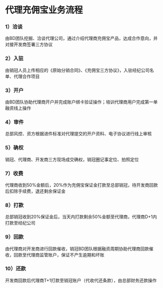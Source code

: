 # 代理充佣宝业务流程

### 1）洽谈

由BD团队挖掘、洽谈代理公司，通过介绍代理商充佣宝产品，达成合作意向，并对接开发商签署三方协议

### 2）入驻

由销冠人员上传相应的《原始分销合同》、《充佣宝三方协议》，入驻经纪公司名单、代理合作项目

### 3）开户

由BD团队协助代理商开户并完成账户绑卡验证操作；培训代理商用户完成第一单融资线上操作

### 4）审件

总部风控、资方根据进件标准对代理提交的开户资料、电子协议进行线上审核

### 5）确权

销冠、代理商、开发商三方现场成交确权，销冠圈记事定位、拍照定位

### 7）收费

代理商收到50%金额后，20%作为充佣宝保证金打款至总部销冠，待开发商回款后扣除手续费，退还剩余保证金

### 8）打款

总部销冠收到20%保证金后，当天内打款剩余50%金额至代理商，代理商D+1内打款至经纪公司

### 9）回款

由代理商对开发商进行回款催收，销冠BD团队根据融资周期协助代理商回款催收，回款至代理商监管账户，保证不产生逾期和坏账

### 10）还款

开发商回款后代理商T+1打款至销冠账户（代收代还条款），由总部财务还款操作

